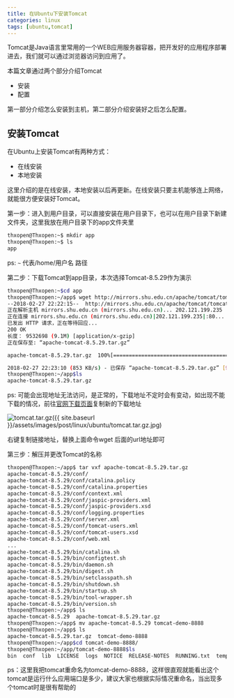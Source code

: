 ```yaml
---
title: 在Ubuntu下安装Tomcat
categories: linux
tags: [ubuntu,tomcat]
---
```


Tomcat是Java语言里常用的一个WEB应用服务器容器，把开发好的应用程序部署进去，我们就可以通过浏览器访问到应用了。

本篇文章通过两个部分介绍Tomcat

- 安装
- 配置

第一部分介绍怎么安装到主机，第二部分介绍安装好之后怎么配置。

## 安装Tomcat

在Ubuntu上安装Tomcat有两种方式：

- 在线安装
- 本地安装

这里介绍的是在线安装，本地安装以后再更新。在线安装只要主机能够连上网络，就能很方便安装好Tomcat。

第一步：进入到用户目录，可以直接安装在用户目录下，也可以在用户目录下新建文件夹，这里我放在用户目录下的app文件夹里
```bash
thxopen@Thxopen:~$ mkdir app
thxopen@Thxopen:~$ ls
app
```
ps: `~` 代表/home/用户名 路径

第二步：下载Tomcat到app目录，本次选择Tomcat-8.5.29作为演示
```bash
thxopen@Thxopen:~$cd app
thxopen@Thxopen:~/app$ wget http://mirrors.shu.edu.cn/apache/tomcat/tomcat-8/v8.5.29/bin/apache-tomcat-8.5.29.tar.gz
--2018-02-27 22:22:15--  http://mirrors.shu.edu.cn/apache/tomcat/tomcat-8/v8.5.29/bin/apache-tomcat-8.5.29.tar.gz
正在解析主机 mirrors.shu.edu.cn (mirrors.shu.edu.cn)... 202.121.199.235
正在连接 mirrors.shu.edu.cn (mirrors.shu.edu.cn)|202.121.199.235|:80... 已连接。
已发出 HTTP 请求，正在等待回应...
200 OK
长度： 9532698 (9.1M) [application/x-gzip]
正在保存至: “apache-tomcat-8.5.29.tar.gz”

apache-tomcat-8.5.29.tar.gz  100%[================================================>]   9.09M   886KB/s    in 11s

2018-02-27 22:23:10 (853 KB/s) - 已保存 “apache-tomcat-8.5.29.tar.gz” [9532698/9532698])
thxopen@Thxopen:~/app$ls
apache-tomcat-8.5.29.tar.gz
```
ps: 可能会出现地址无法访问，是正常的，下载地址不定时会有变动，如出现不能下载的情况，前往[官网下载页面][tomcat.tar.gz]复制新的下载地址

![tomcat.tar.gz]({{ site.baseurl }}/assets/images/post/linux/ubuntu/tomcat.tar.gz.jpg)

右键复制链接地址，替换上面命令wget 后面的url地址即可

第三步：解压并更改Tomcat的名称

```bash
thxopen@Thxopen:~/app$ tar vxf apache-tomcat-8.5.29.tar.gz
apache-tomcat-8.5.29/conf/
apache-tomcat-8.5.29/conf/catalina.policy
apache-tomcat-8.5.29/conf/catalina.properties
apache-tomcat-8.5.29/conf/context.xml
apache-tomcat-8.5.29/conf/jaspic-providers.xml
apache-tomcat-8.5.29/conf/jaspic-providers.xsd
apache-tomcat-8.5.29/conf/logging.properties
apache-tomcat-8.5.29/conf/server.xml
apache-tomcat-8.5.29/conf/tomcat-users.xml
apache-tomcat-8.5.29/conf/tomcat-users.xsd
apache-tomcat-8.5.29/conf/web.xml
...
apache-tomcat-8.5.29/bin/catalina.sh
apache-tomcat-8.5.29/bin/configtest.sh
apache-tomcat-8.5.29/bin/daemon.sh
apache-tomcat-8.5.29/bin/digest.sh
apache-tomcat-8.5.29/bin/setclasspath.sh
apache-tomcat-8.5.29/bin/shutdown.sh
apache-tomcat-8.5.29/bin/startup.sh
apache-tomcat-8.5.29/bin/tool-wrapper.sh
apache-tomcat-8.5.29/bin/version.sh
thxopen@Thxopen:~/app$ ls
apache-tomcat-8.5.29  apache-tomcat-8.5.29.tar.gz
thxopen@Thxopen:~/app$ mv apache-tomcat-8.5.29 tomcat-demo-8888
thxopen@Thxopen:~/app$ ls
apache-tomcat-8.5.29.tar.gz  tomcat-demo-8888
thxopen@Thxopen:~/app$cd tomcat-demo-8888/
thxopen@Thxopen:~/app/tomcat-demo-8888$ls
bin  conf  lib  LICENSE  logs  NOTICE  RELEASE-NOTES  RUNNING.txt  temp  webapps  work
```
ps：这里我把tomcat重命名为tomcat-demo-8888，这样很直观就能看出这个tomcat是运行什么应用端口是多少，建议大家也根据实际情况重命名，当出现多个tomcat时是很有帮助的


[tomcat.tar.gz]: https://tomcat.apache.org/download-80.cgi